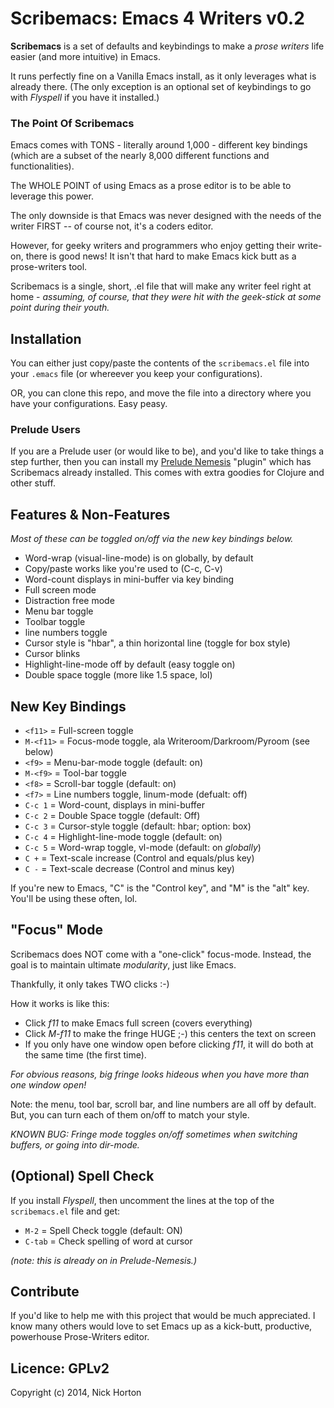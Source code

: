 # Scribemacs: Emacs 4 Writers v0.2

**Scribemacs** is a set of defaults and keybindings to make a *prose writers* life easier (and more intuitive) in Emacs.

It runs perfectly fine on a Vanilla Emacs install, as it only leverages what is already there. (The only exception is an optional set of keybindings to go with *Flyspell* if you have it installed.)

### The Point Of Scribemacs

Emacs comes with TONS - literally around 1,000 - different key bindings (which are a subset of the nearly 8,000 different functions and functionalities). 

The WHOLE POINT of using Emacs as a prose editor is to be able to leverage this power.

The only downside is that Emacs was never designed with the needs of the writer FIRST -- of course not, it's a coders editor. 

However, for geeky writers and programmers who enjoy getting their write-on, there is good news! It isn't that hard to make Emacs kick butt as a prose-writers tool.

Scribemacs is a single, short, .el file that will make any writer feel right at home - *assuming, of course, that they were hit with the geek-stick at some point during their youth.*

## Installation

You can either just copy/paste the contents of the ```scribemacs.el``` file into your ```.emacs``` file (or whereever you keep your configurations).

OR, you can clone this repo, and move the file into a directory where you have your configurations. Easy peasy.

### Prelude Users

If you are a Prelude user (or would like to be), and you'd like to take things a step further, then you can install my [Prelude Nemesis]() "plugin" which has Scribemacs already installed. This comes with extra goodies for Clojure and other stuff.

## Features & Non-Features

*Most of these can be toggled on/off via the new key bindings below.*

- Word-wrap (visual-line-mode) is on globally, by default
- Copy/paste works like you're used to (C-c, C-v)
- Word-count displays in mini-buffer via key binding
- Full screen mode
- Distraction free mode
- Menu bar toggle
- Toolbar toggle
- line numbers toggle
- Cursor style is "hbar", a thin horizontal line (toggle for box style)
- Cursor blinks
- Highlight-line-mode off by default (easy toggle on)
- Double space toggle (more like 1.5 space, lol)

## New Key Bindings

- ```<f11>``` = Full-screen toggle
- ```M-<f11>```  = Focus-mode toggle, ala Writeroom/Darkroom/Pyroom (see below)
- ```<f9>```  = Menu-bar-mode toggle (default: on)
- ```M-<f9>``` = Tool-bar toggle
- ```<f8>```  = Scroll-bar toggle (default: on)
- ```<f7>```  = Line numbers toggle, linum-mode (defualt: off)
- ```C-c 1``` = Word-count, displays in mini-buffer
- ```C-c 2```   = Double Space toggle (default: Off)
- ```C-c 3``` = Cursor-style toggle (default: hbar; option: box)
- ```C-c 4``` = Highlight-line-mode toggle (default: on)
- ```C-c 5``` = Word-wrap toggle, vl-mode (default: on *globally*)
- ```C +```   = Text-scale increase (Control and equals/plus key)
- ```C -```   = Text-scale decrease (Control and minus key)

If you're new to Emacs, "C" is the "Control key", and "M" is the "alt" key. You'll be using these often, lol.

## "Focus" Mode

Scribemacs does NOT come with a "one-click" focus-mode. Instead, the goal is to maintain ultimate *modularity*, just like Emacs.

Thankfully, it only takes TWO clicks :-)

How it works is like this:

- Click *f11* to make Emacs full screen (covers everything)
- Click *M-f11* to make the fringe HUGE ;-) this centers the text on screen
- If you only have one window open before clicking *f11*, it will do both at the same time (the first time).

*For obvious reasons, big fringe looks hideous when you have more than one window open!*

Note: the menu, tool bar, scroll bar, and line numbers are all off by default. But, you can turn each of them on/off to match your style.

*KNOWN BUG: Fringe mode toggles on/off sometimes when switching buffers, or going into dir-mode.*

## (Optional) Spell Check

If you install *Flyspell*, then uncomment the lines at the top of the ```scribemacs.el``` file and get:

- ```M-2``` = Spell Check toggle (default: ON)
- ```C-tab``` = Check spelling of word at cursor 

*(note: this is already on in Prelude-Nemesis.)*

## Contribute

If you'd like to help me with this project that would be much appreciated. I know many others would love to set Emacs up as a kick-butt, productive, powerhouse Prose-Writers editor.

## Licence: GPLv2

Copyright (c) 2014, Nick Horton
